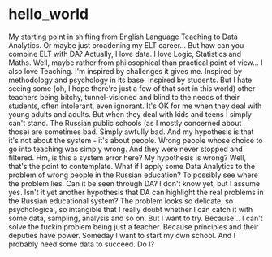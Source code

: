 # hello_world
My starting point in shifting from English Language Teaching to Data Analytics.
Or maybe just broadening my ELT career...
But haw can you combine ELT with DA?
Actually, I love data. I love Logic, Statistics and Maths. Well, maybe rather from philosophical than practical point of view...
I also love Teaching. I'm inspired by challenges it gives me. Inspired by methodology and psychology in its base. Inspired by students.
But I hate seeing some (oh, I hope there're just a few of that sort in this world) other teachers being bitchy, tunnel-visioned and blind to the needs of their students, often intolerant, even ignorant. It's OK for me when they deal with young adults and adults. But when they deal with kids and teens I simply can't stand. 
The Russian public schools (as I mostly concerned about those) are sometimes bad. Simply awfully bad. 
And my hypothesis is that it's not about the system - it's about people. Wrong people whose choice to go into teaching was simply wrong. And they were never stopped and filtered. 
Hm, is this a system error here? My hypothesis is wrong? Well, that's the point to contemplate.
What if I apply some Data Analytics to the problem of wrong people in the Russian education? To possibly see where the problem lies. Can it be seen through DA?
I don't know yet, but I assume yes. Isn't it yet another hypothesis that DA can highlight the real problems in the Russian educational system?
The problem looks so delicate, so psychological, so intangible that I really doubt whether I can catch it with some data, sampling, analysis and so on.
But I want to try. Because... I can't solve the fuckin problem being just a teacher. Because principles and their deputies have power.
Someday I want to start my own school. And I probably need some data to succeed. Do I?

